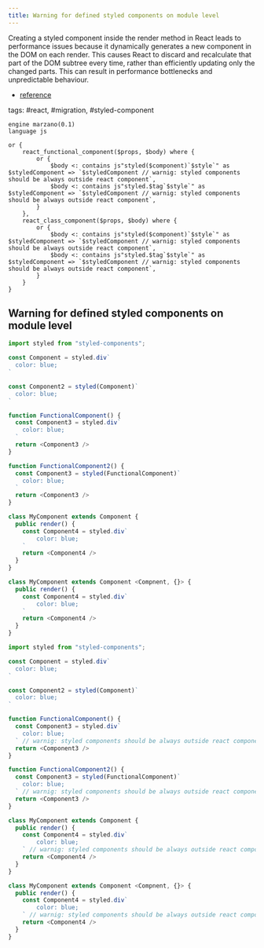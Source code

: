 ```yaml
---
title: Warning for defined styled components on module level
---
```


Creating a styled component inside the render method in React leads to performance issues because it dynamically generates a new component in the DOM on each render. This causes React to discard and recalculate that part of the DOM subtree every time, rather than efficiently updating only the changed parts. This can result in performance bottlenecks and unpredictable behaviour. 
- [reference](https://styled-components.com/docs/faqs#why-should-i-avoid-declaring-styled-components-in-the-render-method)

tags: #react, #migration, #styled-component

```grit
engine marzano(0.1)
language js

or {
    react_functional_component($props, $body) where {
        or {
            $body <: contains js"styled($component)`$style`" as $styledComponent => `$styledComponent // warnig: styled components should be always outside react component`,
            $body <: contains js"styled.$tag`$style`" as $styledComponent => `$styledComponent // warnig: styled components should be always outside react component`,
        }
    },
    react_class_component($props, $body) where {
        or {
            $body <: contains js"styled($component)`$style`" as $styledComponent => `$styledComponent // warnig: styled components should be always outside react component`,
            $body <: contains js"styled.$tag`$style`" as $styledComponent => `$styledComponent // warnig: styled components should be always outside react component`,
        }
    }
}
```

## Warning for defined styled components on module level

```javascript
import styled from "styled-components";

const Component = styled.div`
  color: blue;
`

const Component2 = styled(Component)`
  color: blue;
`

function FunctionalComponent() {
  const Component3 = styled.div`
    color: blue;
  `
  return <Component3 />
}

function FunctionalComponent2() {
  const Component3 = styled(FunctionalComponent)`
    color: blue;
  `
  return <Component3 />
}

class MyComponent extends Component {
  public render() {
    const Component4 = styled.div`
        color: blue;
    `
    return <Component4 />
  }
}

class MyComponent extends Component <Compnent, {}> {
  public render() {
    const Component4 = styled.div`
        color: blue;
    `
    return <Component4 />
  }
}
```

```javascript
import styled from "styled-components";

const Component = styled.div`
  color: blue;
`

const Component2 = styled(Component)`
  color: blue;
`

function FunctionalComponent() {
  const Component3 = styled.div`
    color: blue;
  ` // warnig: styled components should be always outside react component
  return <Component3 />
}

function FunctionalComponent2() {
  const Component3 = styled(FunctionalComponent)`
    color: blue;
  ` // warnig: styled components should be always outside react component
  return <Component3 />
}

class MyComponent extends Component {
  public render() {
    const Component4 = styled.div`
        color: blue;
    ` // warnig: styled components should be always outside react component
    return <Component4 />
  }
}

class MyComponent extends Component <Compnent, {}> {
  public render() {
    const Component4 = styled.div`
        color: blue;
    ` // warnig: styled components should be always outside react component
    return <Component4 />
  }
}
```
